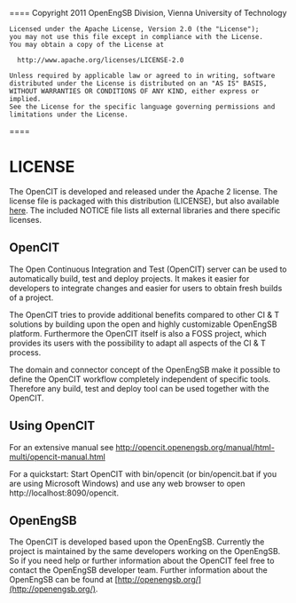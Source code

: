 ====
    Copyright 2011 OpenEngSB Division, Vienna University of Technology

    Licensed under the Apache License, Version 2.0 (the "License");
    you may not use this file except in compliance with the License.
    You may obtain a copy of the License at

      http://www.apache.org/licenses/LICENSE-2.0

    Unless required by applicable law or agreed to in writing, software
    distributed under the License is distributed on an "AS IS" BASIS,
    WITHOUT WARRANTIES OR CONDITIONS OF ANY KIND, either express or implied.
    See the License for the specific language governing permissions and
    limitations under the License.
====

LICENSE
==========================

The OpenCIT is developed and released under the Apache 2 license. The license 
file is packaged with this distribution (LICENSE), but also available 
[here](http://www.apache.org/licenses/LICENSE-2.0.html). The included
NOTICE file lists all external libraries and there specific licenses.

OpenCIT
-------
The Open Continuous Integration and Test (OpenCIT) server can be used to automatically build, test and deploy projects. It makes it easier for developers to integrate changes and easier for users to obtain fresh builds of a project.

The OpenCIT tries to provide additional benefits compared to other CI & T solutions by building upon the open and highly customizable OpenEngSB platform. Furthermore the OpenCIT itself is also a FOSS project, which provides its users with the possibility to adapt all aspects of the CI & T process.

The domain and connector concept of the OpenEngSB make it possible to define the OpenCIT workflow completely independent of specific tools. Therefore any build, test and deploy tool can be used together with the OpenCIT.

Using OpenCIT
-------------
For an extensive manual see http://opencit.openengsb.org/manual/html-multi/opencit-manual.html

For a quickstart: Start OpenCIT with bin/opencit (or bin/opencit.bat if you are using Microsoft Windows) and use any web browser to open http://localhost:8090/opencit.

OpenEngSB
---------

The OpenCIT is developed based upon the OpenEngSB. Currently the project is
maintained by the same developers working on the OpenEngSB. So if you need help
or further information about the OpenCIT feel free to contact the OpenEngSB
developer team. Further information about the OpenEngSB can be found at 
[http://openengsb.org/](http://openengsb.org/).
